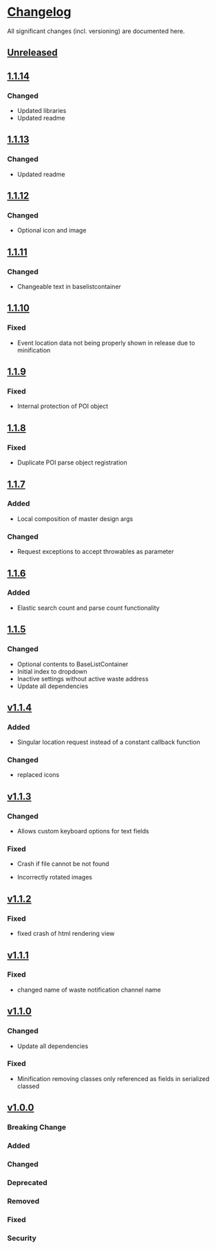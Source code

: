 # [Changelog](https://keepachangelog.com/en/1.1.0/)

All significant changes (incl. versioning) are documented here.

## [Unreleased](https://git-dev.solingen.de/smartcityapp/modules/oscaessentials-android/-/releases)

## [1.1.14](https://git-dev.solingen.de/smartcityapp/modules/oscaessentials-android/-/tags/1.1.14)

### Changed
- Updated libraries
- Updated readme

## [1.1.13](https://git-dev.solingen.de/smartcityapp/modules/oscaessentials-android/-/tags/1.1.13)

### Changed
- Updated readme

## [1.1.12](https://git-dev.solingen.de/smartcityapp/modules/oscaessentials-android/-/tags/1.1.12)

### Changed
- Optional icon and image

## [1.1.11](https://git-dev.solingen.de/smartcityapp/modules/oscaessentials-android/-/tags/1.1.11)

### Changed
- Changeable text in baselistcontainer

## [1.1.10](https://git-dev.solingen.de/smartcityapp/modules/oscaessentials-android/-/tags/1.1.10)

### Fixed
- Event location data not being properly shown in release due to minification

## [1.1.9](https://git-dev.solingen.de/smartcityapp/modules/oscaessentials-android/-/tags/1.1.9)

### Fixed
- Internal protection of POI object

## [1.1.8](https://git-dev.solingen.de/smartcityapp/modules/oscaessentials-android/-/tags/1.1.8)

### Fixed
- Duplicate POI parse object registration

## [1.1.7](https://git-dev.solingen.de/smartcityapp/modules/oscaessentials-android/-/tags/1.1.7)

### Added
- Local composition of master design args

### Changed
- Request exceptions to accept throwables as parameter

## [1.1.6](https://git-dev.solingen.de/smartcityapp/modules/oscaessentials-android/-/tags/1.1.6)

### Added
- Elastic search count and parse count functionality

## [1.1.5](https://git-dev.solingen.de/smartcityapp/modules/oscaessentials-android/-/tags/1.1.5)

### Changed
- Optional contents to BaseListContainer
- Initial index to dropdown
- Inactive settings without active waste address
- Update all dependencies

## [v1.1.4](https://git-dev.solingen.de/smartcityapp/modules/oscaessentials-android/-/tags/1.1.4)

### Added

- Singular location request instead of a constant callback function

### Changed

- replaced icons

## [v1.1.3](https://git-dev.solingen.de/smartcityapp/modules/oscaessentials-android/-/tags/1.1.3)

### Changed

- Allows custom keyboard options for text fields

### Fixed

- Crash if file cannot be not found

- Incorrectly rotated images

## [v1.1.2](https://git-dev.solingen.de/smartcityapp/modules/oscaessentials-android/-/tags/1.1.2)

### Fixed

- fixed crash of html rendering view

## [v1.1.1](https://git-dev.solingen.de/smartcityapp/modules/oscaessentials-android/-/tags/1.1.1)

### Fixed

- changed name of waste notification channel name 

## [v1.1.0](https://git-dev.solingen.de/smartcityapp/modules/oscaessentials-android/-/tags/1.1.0)

### Changed
- Update all dependencies

### Fixed

- Minification removing classes only referenced as fields in serialized classed

## [v1.0.0](https://git-dev.solingen.de/smartcityapp/modules/oscaessentials-android/-/tags/1.0.0)
### Breaking Change
### Added
### Changed
### Deprecated
### Removed
### Fixed
### Security